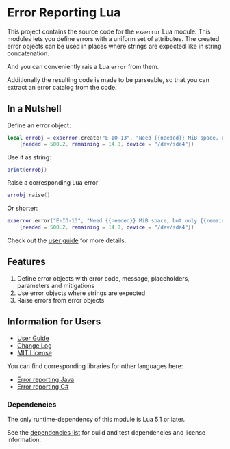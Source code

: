 # Error Reporting Lua

This project contains the source code for the `exaerror` Lua module. This modules lets you define errors with a uniform set of attributes. The created error objects can be used in places where strings are expected like in string concatenation.

And you can conveniently rais a Lua `error` from them.

Additionally the resulting code is made to be parseable, so that you can extract an error catalog from the code.

## In a Nutshell

Define an error object:

```lua
local errobj = exaerror.create("E-IO-13", "Need {{needed}} MiB space, but only {{remaining}} MiB left on device {{device}}.",
    {needed = 500.2, remaining = 14.8, device = "/dev/sda4"})
```

Use it as string:

```lua
print(errobj)
```

Raise a corresponding Lua error

```lua
errobj.raise()
```

Or shorter:

```lua
exaerror.error("E-IO-13", "Need {{needed}} MiB space, but only {{remaining}} MiB left on device {{device}}.",
    {needed = 500.2, remaining = 14.8, device = "/dev/sda4"})
```

Check out the [user guide](doc/user_guide/user_guide.md) for more details.

## Features

1. Define error objects with error code, message, placeholders, parameters and mitigations
1. Use error objects where strings are expected
1. Raise errors from error objects

## Information for Users

* [User Guide](doc/user_guide/user_guide.md)
* [Change Log](doc/changes/changelog.md)
* [MIT License](LICENSE)

You can find corresponding libraries for other languages here:

* [Error reporting Java](https://github.com/exasol/error-reporting-java)
* [Error reporting C#](https://github.com/exasol/error-reporting-csharp)

### Dependencies

The only runtime-dependency of this module is Lua 5.1 or later.

See the [dependencies list](dependencies.md) for build and test dependencies and license information.